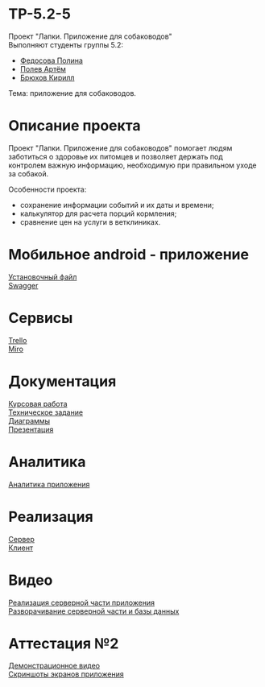 # TP-5.2-5

Проект "Лапки. Приложение для собаководов"<br />
Выполняют студенты группы 5.2:<br />
* [Федосова Полина](https://github.com/polyafedosova)<br />
* [Полев Артём](https://github.com/GigaIQ)<br />
* [Брюхов Кирилл](https://github.com/Ryneedom)<br />

Тема: приложение для собаководов.<br /> 
# Описание проекта
Проект "Лапки. Приложение для собаководов" помогает людям заботиться о здоровье их питомцев и позволяет держать под контролем важную информацию, необходимую при правильном уходе за собакой.<br /> 

Особенности проекта: <br />
* сохранение информации событий и их даты и времени; <br />
* калькулятор для расчета порций кормления; <br />
* сравнение цен на услуги в ветклиниках. <br />

# Мобильное android - приложение
[Установочный файл](https://github.com/polyafedosova/TP-5.2-5/blob/master/client/app/release/app-release.apk)<br />
[Swagger](http://2.56.242.93:4000/swagger-ui/index.html#)<br />

# Сервисы
[Trello](https://trello.com/b/8XjIT7xl/разработка-приложения-приложение-для-собаководов)<br />
[Miro](https://miro.com/app/board/uXjVPjKh7c8=/?share_link_id=141152174613)<br />

# Документация
[Курсовая работа](https://github.com/polyafedosova/TP-5.2-5/blob/master/Documentation/%D0%9A%D1%83%D1%80%D1%81%D0%BE%D0%B2%D0%B0%D1%8F%20%D1%80%D0%B0%D0%B1%D0%BE%D1%82%D0%B0.pdf)<br />
[Техническое задание](https://github.com/polyafedosova/TP-5.2-5/blob/master/Documentation/%D0%A2%D0%B5%D1%85%D0%BD%D0%B8%D1%87%D0%B5%D1%81%D0%BA%D0%BE%D0%B5%20%D0%B7%D0%B0%D0%B4%D0%B0%D0%BD%D0%B8%D0%B5.pdf)<br />
[Диаграммы](https://github.com/polyafedosova/TP-5.2-5/tree/master/Documentation/Diagrams)<br />
[Презентация](https://github.com/polyafedosova/TP-5.2-5/blob/master/Documentation/%D0%9F%D1%80%D0%B5%D0%B7%D0%B5%D0%BD%D1%82%D0%B0%D1%86%D0%B8%D1%8F.pptx)<br />

# Аналитика
[Аналитика приложения](https://github.com/polyafedosova/TP-5.2-5/blob/master/Documentation/%D0%90%D0%BD%D0%B0%D0%BB%D0%B8%D1%82%D0%B8%D0%BA%D0%B0/%D0%90%D0%BD%D0%B0%D0%BB%D0%B8%D1%82%D0%B8%D0%BA%D0%B0%20%D0%BF%D1%80%D0%B8%D0%BB%D0%BE%D0%B6%D0%B5%D0%BD%D0%B8%D1%8F.pdf)<br />

# Реализация
[Сервер](https://github.com/polyafedosova/TP-5.2-5/tree/master/dog-app/server)<br />
[Клиент](https://github.com/polyafedosova/TP-5.2-5/tree/master/client)<br />

# Видео
[Реализация серверной части приложения](https://youtu.be/vFrDEGRQpBo)<br />
[Разворачивание серверной части и базы данных](https://youtu.be/qHmUj9RP6dE)<br />

# Аттестация №2
[Демонстрационное видео](https://disk.yandex.ru/i/J9s1b3K_-PB41A)<br />
[Скриншоты экранов приложения](https://github.com/polyafedosova/TP-5.2-5/tree/master/screenshots)<br />

